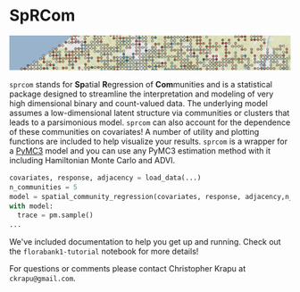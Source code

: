 # SpRCom


<p align="center">
<img src="https://raw.githubusercontent.com/ckrapu/sprcom/master/data/animation.gif">
</p>

`sprcom` stands for **Sp**atial **R**egression of **Com**munities and is a statistical  package designed to streamline the interpretation and modeling of very high dimensional binary and count-valued data. The underlying model assumes a low-dimensional latent structure via communities or clusters that leads to a parsimonious model. `sprcom` can also account for the dependence of these communities on covariates! A number of utility and plotting functions are included to help visualize your results. `sprcom` is a wrapper for a [PyMC3](https://docs.pymc.io/) model and you can use any PyMC3 estimation method with it including Hamiltonian Monte Carlo and ADVI.

```python
covariates, response, adjacency = load_data(...)
n_communities = 5
model = spatial_community_regression(covariates, response, adjacency,n_communities)
with model:
  trace = pm.sample()
...
```



We've included documentation to help you get up and running. Check out the `florabank1-tutorial` notebook for more details!

For questions or comments please contact Christopher Krapu at `ckrapu@gmail.com`.
